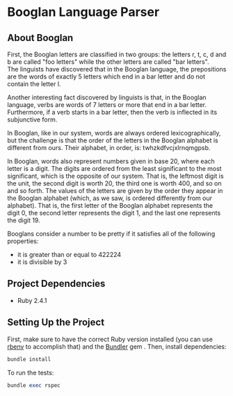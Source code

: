 # Booglan Language Parser

## About Booglan

First, the Booglan letters are classified in two groups: the letters r, t, c, d and b are called "foo letters" while the other letters are called "bar letters".  
The linguists have discovered that in the Booglan language, the prepositions are the words of exactly 5 letters which end in a bar letter and do not contain the letter l.

Another interesting fact discovered by linguists is that, in the Booglan language, verbs are words of 7 letters or more that end in a bar letter. Furthermore, if a verb starts in a bar letter, then the verb is inflected in its subjunctive form.

In Booglan, like in our system, words are always ordered lexicographically, but the challenge is that the order of the letters in the Booglan alphabet is different from ours. Their alphabet, in order, is: twhzkdfvcjxlrnqmgpsb.

In Booglan, words also represent numbers given in base 20, where each letter is a digit. The digits are ordered from the least significant to the most significant, which is the opposite of our system. That is, the leftmost digit is the unit, the second digit is worth 20, the third one is worth 400, and so on and so forth. The values of the letters are given by the order they appear in the Booglan alphabet (which, as we saw, is ordered differently from our alphabet). That is, the first letter of the Booglan alphabet represents the digit 0, the second letter represents the digit 1, and the last one represents the digit 19.

Booglans consider a number to be pretty if it satisfies all of the following properties:
- it is greater than or equal to 422224
- it is divisible by 3

## Project Dependencies

- Ruby 2.4.1

## Setting Up the Project

First, make sure to have the correct Ruby version installed (you can use [rbenv](https://github.com/rbenv/rbenv) to accomplish that) and the [Bundler](https://bundler.io/) gem . Then, install dependencies:
```ruby
bundle install
```

To run the tests:
```ruby
bundle exec rspec
```
